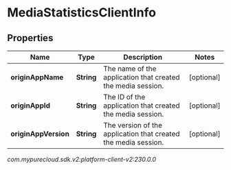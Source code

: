 # MediaStatisticsClientInfo


## Properties

| Name | Type | Description | Notes |
| ------------ | ------------- | ------------- | ------------- |
| **originAppName** | **String** | The name of the application that created the media session. |  [optional] |
| **originAppId** | **String** | The ID of the application that created the media session. |  [optional] |
| **originAppVersion** | **String** | The version of the application that created the media session. |  [optional] |




_com.mypurecloud.sdk.v2:platform-client-v2:230.0.0_
